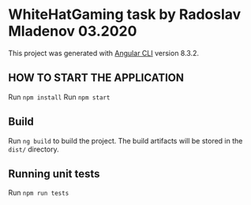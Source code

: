 # WhiteHatGaming task by Radoslav Mladenov 03.2020
This project was generated with [Angular CLI](https://github.com/angular/angular-cli) version 8.3.2.

## HOW TO START THE APPLICATION
Run `npm install`
Run `npm start`

## Build
Run `ng build` to build the project. The build artifacts will be stored in the `dist/` directory.

## Running unit tests
Run `npm run tests`
